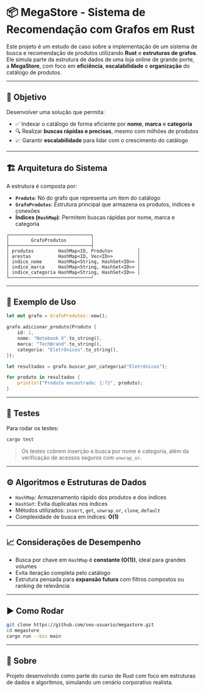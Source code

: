 # 📦 MegaStore - Sistema de Recomendação com Grafos em Rust

Este projeto é um estudo de caso sobre a implementação de um sistema de busca e recomendação de produtos utilizando **Rust** e **estruturas de grafos**. Ele simula parte da estrutura de dados de uma loja online de grande porte, a **MegaStore**, com foco em **eficiência**, **escalabilidade** e **organização** do catálogo de produtos.

---

## 🧠 Objetivo

Desenvolver uma solução que permita:

- ✅ Indexar o catálogo de forma eficiente por **nome**, **marca** e **categoria**
- 🔍 Realizar **buscas rápidas e precisas**, mesmo com milhões de produtos
- 📈 Garantir **escalabilidade** para lidar com o crescimento do catálogo

---

## 🏗️ Arquitetura do Sistema

A estrutura é composta por:

- **`Produto`**: Nó do grafo que representa um item do catálogo
- **`GrafoProdutos`**: Estrutura principal que armazena os produtos, índices e conexões
- **Índices (`HashMap`)**: Permitem buscas rápidas por nome, marca e categoria

```text
┌──────────────────────────────┐
│        GrafoProdutos         │
├──────────────────────────────┤
│ produtos         HashMap<ID, Produto>         │
│ arestas          HashMap<ID, Vec<ID>>         │
│ indice_nome      HashMap<String, HashSet<ID>> │
│ indice_marca     HashMap<String, HashSet<ID>> │
│ indice_categoria HashMap<String, HashSet<ID>> │
└──────────────────────────────┘
````

---

## 🚀 Exemplo de Uso

```rust
let mut grafo = GrafoProdutos::new();

grafo.adicionar_produto(Produto {
    id: 1,
    nome: "Notebook X".to_string(),
    marca: "TechBrand".to_string(),
    categoria: "Eletrônicos".to_string(),
});

let resultados = grafo.buscar_por_categoria("Eletrônicos");

for produto in resultados {
    println!("Produto encontrado: {:?}", produto);
}
```

---

## 🧪 Testes

Para rodar os testes:

```bash
cargo test
```

> Os testes cobrem inserção e busca por nome e categoria, além da verificação de acessos seguros com `unwrap_or`.

---

## ⚙️ Algoritmos e Estruturas de Dados

* `HashMap`: Armazenamento rápido dos produtos e dos índices
* `HashSet`: Evita duplicatas nos índices
* Métodos utilizados: `insert`, `get`, `unwrap_or`, `clone`, `default`
* Complexidade de busca em índices: **O(1)**

---

## 📈 Considerações de Desempenho

* Busca por chave em `HashMap` é **constante (O(1))**, ideal para grandes volumes
* Evita iteração completa pelo catálogo
* Estrutura pensada para **expansão futura** com filtros compostos ou ranking de relevância

---
## ▶️ Como Rodar

```bash
git clone https://github.com/seu-usuario/megastore.git
cd megastore
cargo run --bin main
```

---

## 🧾 Sobre

Projeto desenvolvido como parte do curso de Rust com foco em estruturas de dados e algoritmos, simulando um cenário corporativo realista.
